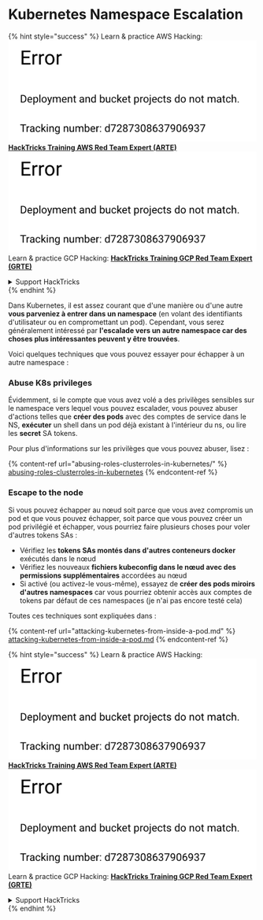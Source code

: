 # Kubernetes Namespace Escalation

{% hint style="success" %}
Learn & practice AWS Hacking:<img src="../../.gitbook/assets/image (1) (1).png" alt="" data-size="line">[**HackTricks Training AWS Red Team Expert (ARTE)**](https://training.hacktricks.xyz/courses/arte)<img src="../../.gitbook/assets/image (1) (1).png" alt="" data-size="line">\
Learn & practice GCP Hacking: <img src="../../.gitbook/assets/image (2).png" alt="" data-size="line">[**HackTricks Training GCP Red Team Expert (GRTE)**<img src="../../.gitbook/assets/image (2).png" alt="" data-size="line">](https://training.hacktricks.xyz/courses/grte)

<details>

<summary>Support HackTricks</summary>

* Check the [**subscription plans**](https://github.com/sponsors/carlospolop)!
* **Join the** 💬 [**Discord group**](https://discord.gg/hRep4RUj7f) or the [**telegram group**](https://t.me/peass) or **follow** us on **Twitter** 🐦 [**@hacktricks\_live**](https://twitter.com/hacktricks\_live)**.**
* **Share hacking tricks by submitting PRs to the** [**HackTricks**](https://github.com/carlospolop/hacktricks) and [**HackTricks Cloud**](https://github.com/carlospolop/hacktricks-cloud) github repos.

</details>
{% endhint %}

Dans Kubernetes, il est assez courant que d'une manière ou d'une autre **vous parveniez à entrer dans un namespace** (en volant des identifiants d'utilisateur ou en compromettant un pod). Cependant, vous serez généralement intéressé par **l'escalade vers un autre namespace car des choses plus intéressantes peuvent y être trouvées**.

Voici quelques techniques que vous pouvez essayer pour échapper à un autre namespace :

### Abuse K8s privileges

Évidemment, si le compte que vous avez volé a des privilèges sensibles sur le namespace vers lequel vous pouvez escalader, vous pouvez abuser d'actions telles que **créer des pods** avec des comptes de service dans le NS, **exécuter** un shell dans un pod déjà existant à l'intérieur du ns, ou lire les **secret** SA tokens.

Pour plus d'informations sur les privilèges que vous pouvez abuser, lisez :

{% content-ref url="abusing-roles-clusterroles-in-kubernetes/" %}
[abusing-roles-clusterroles-in-kubernetes](abusing-roles-clusterroles-in-kubernetes/)
{% endcontent-ref %}

### Escape to the node

Si vous pouvez échapper au nœud soit parce que vous avez compromis un pod et que vous pouvez échapper, soit parce que vous pouvez créer un pod privilégié et échapper, vous pourriez faire plusieurs choses pour voler d'autres tokens SAs :

* Vérifiez les **tokens SAs montés dans d'autres conteneurs docker** exécutés dans le nœud
* Vérifiez les nouveaux **fichiers kubeconfig dans le nœud avec des permissions supplémentaires** accordées au nœud
* Si activé (ou activez-le vous-même), essayez de **créer des pods miroirs d'autres namespaces** car vous pourriez obtenir accès aux comptes de tokens par défaut de ces namespaces (je n'ai pas encore testé cela)

Toutes ces techniques sont expliquées dans :

{% content-ref url="attacking-kubernetes-from-inside-a-pod.md" %}
[attacking-kubernetes-from-inside-a-pod.md](attacking-kubernetes-from-inside-a-pod.md)
{% endcontent-ref %}

{% hint style="success" %}
Learn & practice AWS Hacking:<img src="../../.gitbook/assets/image (1) (1).png" alt="" data-size="line">[**HackTricks Training AWS Red Team Expert (ARTE)**](https://training.hacktricks.xyz/courses/arte)<img src="../../.gitbook/assets/image (1) (1).png" alt="" data-size="line">\
Learn & practice GCP Hacking: <img src="../../.gitbook/assets/image (2).png" alt="" data-size="line">[**HackTricks Training GCP Red Team Expert (GRTE)**<img src="../../.gitbook/assets/image (2).png" alt="" data-size="line">](https://training.hacktricks.xyz/courses/grte)

<details>

<summary>Support HackTricks</summary>

* Check the [**subscription plans**](https://github.com/sponsors/carlospolop)!
* **Join the** 💬 [**Discord group**](https://discord.gg/hRep4RUj7f) or the [**telegram group**](https://t.me/peass) or **follow** us on **Twitter** 🐦 [**@hacktricks\_live**](https://twitter.com/hacktricks\_live)**.**
* **Share hacking tricks by submitting PRs to the** [**HackTricks**](https://github.com/carlospolop/hacktricks) and [**HackTricks Cloud**](https://github.com/carlospolop/hacktricks-cloud) github repos.

</details>
{% endhint %}
